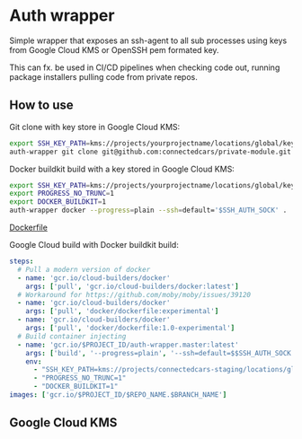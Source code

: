 # Auth wrapper

Simple wrapper that exposes an ssh-agent to all sub processes using keys from Google Cloud KMS or OpenSSH pem formated key.

This can fx. be used in CI/CD pipelines when checking code out, running package installers pulling code from private repos.

## How to use

Git clone with key store in Google Cloud KMS:

``` bash
export SSH_KEY_PATH=kms://projects/yourprojectname/locations/global/keyRings/yourkeyring/cryptoKeys/ssh-key/cryptoKeyVersions/1
auth-wrapper git clone git@github.com:connectedcars/private-module.git
```

Docker buildkit build with a key stored in Google Cloud KMS:

``` bash
export SSH_KEY_PATH=kms://projects/yourprojectname/locations/global/keyRings/yourkeyring/cryptoKeys/ssh-key/cryptoKeyVersions/1
export PROGRESS_NO_TRUNC=1
export DOCKER_BUILDKIT=1
auth-wrapper docker --progress=plain --ssh=default='$SSH_AUTH_SOCK' .
```

[Dockerfile](./testdata/Dockerfile)

Google Cloud build with Docker buildkit build:

``` yaml
steps:
  # Pull a modern version of docker
  - name: 'gcr.io/cloud-builders/docker'
    args: ['pull', 'gcr.io/cloud-builders/docker:latest']
  # Workaround for https://github.com/moby/moby/issues/39120
  - name: 'gcr.io/cloud-builders/docker'
    args: ['pull', 'docker/dockerfile:experimental']
  - name: 'gcr.io/cloud-builders/docker'
    args: ['pull', 'docker/dockerfile:1.0-experimental']
  # Build container injecting 
  - name: 'gcr.io/$PROJECT_ID/auth-wrapper.master:latest'
    args: ['build', '--progress=plain', '--ssh=default=$$SSH_AUTH_SOCK', '-tag=gcr.io/$PROJECT_ID/$REPO_NAME.$BRANCH_NAME:$COMMIT_SHA', '.']
    env:
      - "SSH_KEY_PATH=kms://projects/connectedcars-staging/locations/global/keyRings/cloudbuilder/cryptoKeys/ssh-key/cryptoKeyVersions/3"
      - "PROGRESS_NO_TRUNC=1"
      - "DOCKER_BUILDKIT=1"
images: ['gcr.io/$PROJECT_ID/$REPO_NAME.$BRANCH_NAME']
```

## Google Cloud KMS


